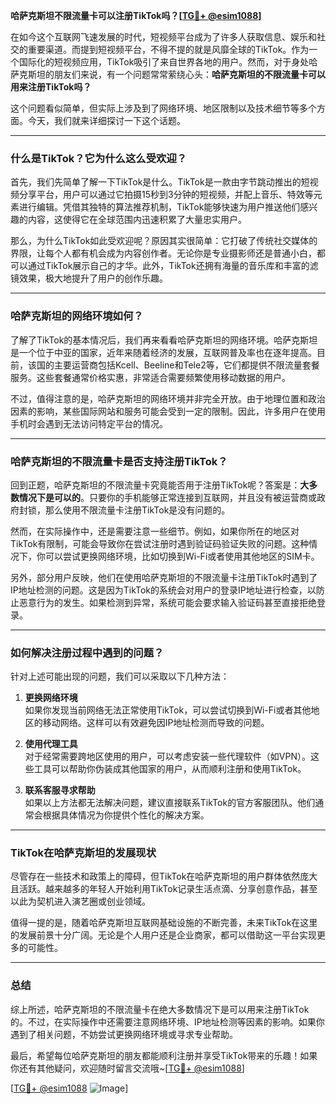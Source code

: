 **哈萨克斯坦不限流量卡可以注册TikTok吗？[[TG💪+ @esim1088](https://t.me/s/esim1088)]**

在如今这个互联网飞速发展的时代，短视频平台成为了许多人获取信息、娱乐和社交的重要渠道。而提到短视频平台，不得不提的就是风靡全球的TikTok。作为一个国际化的短视频应用，TikTok吸引了来自世界各地的用户。然而，对于身处哈萨克斯坦的朋友们来说，有一个问题常常萦绕心头：**哈萨克斯坦的不限流量卡可以用来注册TikTok吗？**

这个问题看似简单，但实际上涉及到了网络环境、地区限制以及技术细节等多个方面。今天，我们就来详细探讨一下这个话题。

---

### **什么是TikTok？它为什么这么受欢迎？**

首先，我们先简单了解一下TikTok是什么。TikTok是一款由字节跳动推出的短视频分享平台，用户可以通过它拍摄15秒到3分钟的短视频，并配上音乐、特效等元素进行编辑。凭借其独特的算法推荐机制，TikTok能够快速为用户推送他们感兴趣的内容，这使得它在全球范围内迅速积累了大量忠实用户。

那么，为什么TikTok如此受欢迎呢？原因其实很简单：它打破了传统社交媒体的界限，让每个人都有机会成为内容创作者。无论你是专业摄影师还是普通小白，都可以通过TikTok展示自己的才华。此外，TikTok还拥有海量的音乐库和丰富的滤镜效果，极大地提升了用户的创作乐趣。

---

### **哈萨克斯坦的网络环境如何？**

了解了TikTok的基本情况后，我们再来看看哈萨克斯坦的网络环境。哈萨克斯坦是一个位于中亚的国家，近年来随着经济的发展，互联网普及率也在逐年提高。目前，该国的主要运营商包括Kcell、Beeline和Tele2等，它们都提供不限流量套餐服务。这些套餐通常价格实惠，非常适合需要频繁使用移动数据的用户。

不过，值得注意的是，哈萨克斯坦的网络环境并非完全开放。由于地理位置和政治因素的影响，某些国际网站和服务可能会受到一定的限制。因此，许多用户在使用手机时会遇到无法访问特定平台的情况。

---

### **哈萨克斯坦的不限流量卡是否支持注册TikTok？**

回到正题，哈萨克斯坦的不限流量卡究竟能否用于注册TikTok呢？答案是：**大多数情况下是可以的**。只要你的手机能够正常连接到互联网，并且没有被运营商或政府封锁，那么使用不限流量卡注册TikTok是没有问题的。

然而，在实际操作中，还是需要注意一些细节。例如，如果你所在的地区对TikTok有限制，可能会导致你在尝试注册时遇到验证码验证失败的问题。这种情况下，你可以尝试更换网络环境，比如切换到Wi-Fi或者使用其他地区的SIM卡。

另外，部分用户反映，他们在使用哈萨克斯坦的不限流量卡注册TikTok时遇到了IP地址检测的问题。这是因为TikTok的系统会对用户的登录IP地址进行检查，以防止恶意行为的发生。如果检测到异常，系统可能会要求输入验证码甚至直接拒绝登录。

---

### **如何解决注册过程中遇到的问题？**

针对上述可能出现的问题，我们可以采取以下几种方法：

1. **更换网络环境**  
   如果你发现当前网络无法正常使用TikTok，可以尝试切换到Wi-Fi或者其他地区的移动网络。这样可以有效避免因IP地址检测而导致的问题。

2. **使用代理工具**  
   对于经常需要跨地区使用的用户，可以考虑安装一些代理软件（如VPN）。这些工具可以帮助你伪装成其他国家的用户，从而顺利注册和使用TikTok。

3. **联系客服寻求帮助**  
   如果以上方法都无法解决问题，建议直接联系TikTok的官方客服团队。他们通常会根据具体情况为你提供个性化的解决方案。

---

### **TikTok在哈萨克斯坦的发展现状**

尽管存在一些技术和政策上的障碍，但TikTok在哈萨克斯坦的用户群体依然庞大且活跃。越来越多的年轻人开始利用TikTok记录生活点滴、分享创意作品，甚至以此为契机进入演艺圈或创业领域。

值得一提的是，随着哈萨克斯坦互联网基础设施的不断完善，未来TikTok在这里的发展前景十分广阔。无论是个人用户还是企业商家，都可以借助这一平台实现更多的可能性。

---

### **总结**

综上所述，哈萨克斯坦的不限流量卡在绝大多数情况下是可以用来注册TikTok的。不过，在实际操作中还需要注意网络环境、IP地址检测等因素的影响。如果你遇到了相关问题，不妨尝试更换网络环境或寻求专业帮助。

最后，希望每位哈萨克斯坦的朋友都能顺利注册并享受TikTok带来的乐趣！如果你还有其他疑问，欢迎随时留言交流哦~[[TG💪+ @esim1088](https://t.me/s/esim1088)]

[[TG💪+ @esim1088](https://t.me/s/esim1088) ![Image](https://i.postimg.cc/4NQfJmqS/Snipaste-2025-05-13-00-14-12.png)]